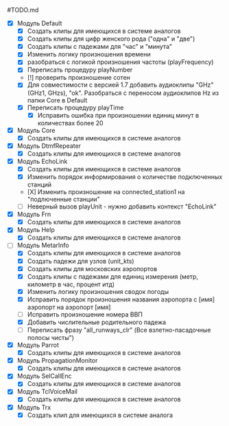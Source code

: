 #TODO.md

- [X] Модуль Default
    - [X] Создать клипы для имеющихся в системе аналогов
    - [X] Создать клипы для цифр женского рода ("одна" и "две")
    - [X] Создать клипы с падежами для "час" и "минута" 
    - [X] Изменить логику произношения времени
    - [X] разобраться с логикой произношения частоты (playFrequency)
    - [X] Переписать процедуру playNumber
    - [!] проверить произношение сотен
    - [X] Для совместимости с версией 1.7 добавить аудиоклипы "GHz" (GHz1, GHzs), "ok". Разобраться с переносом аудиоклипов Hz из папки Core в Default
    - [X] Переписать процедуру playTime
        - [X] Исправить ошибка при произношении единиц минут в количествах более 20

- [X] Модуль Core
    - [X] Создать клипы для имеющихся в системе аналогов

- [X] Модуль DtmfRepeater
    - [X] Создать клипы для имеющихся в системе аналогов

- [X] Модуль EchoLink
    - [X] Создать клипы для имеющихся в системе аналогов
    - [X] Изменить порядок информирования о количестве подключенных станций
    - [Х] Изменить произношение на connected_station1 на "подлюченные станции"
    - [ ] Неверный вызов playUnit - нужно добавить контекст "EchoLink"

- [X] Модуль Frn
    - [X] Создать клипы для имеющихся в системе аналогов

- [X] Модуль Help
    - [X] Создать клипы для имеющихся в системе аналогов

- [ ] Модуль MetarInfo
    - [X] Создать клипы для имеющихся в системе аналогов
    - [X] Создать падежи для узлов (unit_kts)
    - [X] Создать клипы для московских аэропортов
    - [X] Создать клипы с падежами для единиц измерения (метр, километр в час, процент итд)
    - [X] Изменить логику произношения сводок погоды
    - [X] Исправить порядок произношения названия аэропорта с [имя] аэропорт на аэропорт [имя]
    - [ ] Исправить произношение номера ВВП
    - [X] Добавить числительные родительного падежа
    - [ ] Переписать фразу "all_runways_clr" (Все взлетно-пасадочные полосы чисты")

- [X] Модуль Parrot
    - [X] Создать клипы для имеющихся в системе аналогов

- [X] Модуль PropagationMonitor
    - [X] Создать клипы для имеющихся в системе аналогов

- [X] Модуль SelCallEnc
    - [X] Создать клипы для имеющихся в системе аналогов

- [X] Модуль TclVoiceMail
    - [X] Создать клипы для имеющихся в системе аналогов

- [X] Модуль Trx
    - [X] Создать клип для имеющихся в системе аналога
